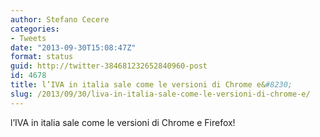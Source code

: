 ```yaml
---
author: Stefano Cecere
categories:
- Tweets
date: "2013-09-30T15:08:47Z"
format: status
guid: http://twitter-384681232652840960-post
id: 4678
title: l’IVA in italia sale come le versioni di Chrome e&#8230;
slug: /2013/09/30/liva-in-italia-sale-come-le-versioni-di-chrome-e/
---
```


l’IVA in italia sale come le versioni di Chrome e Firefox!